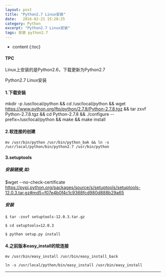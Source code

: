 ```yaml
---
layout: post
title: "Python2.7 Linux安装"
date:   2016-02-21 15:28:25
category: Python
excerpt: "Python2.7 Linux安装"
tags: 安装 python2.7
---
```


* content
{:toc}


#### TPC

Linux上安装的是Python2.6，下载更新为Python2.7

Python2.7 Linux安装





#### 1.下载安装

mkdir -p /usr/local/python && cd /usr/local/python && wget https://www.python.org/ftp/python/2.7.8/Python-2.7.8.tgz && tar zxvf Python-2.7.8.tgz && cd Python-2.7.8 && ./configure --prefix=/usr/local/python && make && make install

#### 2.软连接的创建

	mv /usr/bin/python /usr/bin/python_bak && ln -s /usr/local/python/bin/python2.7 /usr/bin/python

#### 3.setuptools

##### 安装链接,如:

$wget --no-check-certificate https://pypi.python.org/packages/source/s/setuptools/setuptools-12.0.3.tar.gz#md5=f07e4b0f4c1c9368fcd980d888b29a65 

##### 安装

	$ tar -zxvf setuptools-12.0.3.tar.gz

	$ cd setuptools=12.0.3

	$ python setup.py install

#### 4.之前版本easy_install的软连接

	mv /usr/bin/easy_install /usr/bin/easy_install_back

	ln -s /usr/local/python/bin/easy_install /usr/bin/easy_install


---


